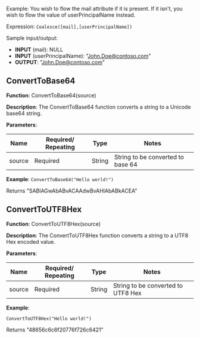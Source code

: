 Example: You wish to flow the mail attribute if it is present. If it isn't, you wish to flow the value of userPrincipalName instead.

Expression: `Coalesce([mail],[userPrincipalName])`

Sample input/output:

- **INPUT** (mail): NULL
- **INPUT** (userPrincipalName): "John.Doe@contoso.com"
- **OUTPUT**: "John.Doe@contoso.com"

## ConvertToBase64

**Function**: ConvertToBase64(source)

**Description**: The ConvertToBase64 function converts a string to a Unicode base64 string.

**Parameters**:

| Name   | Required/ Repeating | Type   | Notes                           |
|--------|----------------------|--------|---------------------------------|
| source | Required             | String | String to be converted to base 64 |

**Example**: `ConvertToBase64("Hello world!")`

Returns "SABlAGwAbABvACAAdwBvAHIAbABkACEA"

## ConvertToUTF8Hex

**Function**: ConvertToUTF8Hex(source)

**Description**: The ConvertToUTF8Hex function converts a string to a UTF8 Hex encoded value.

**Parameters**:

| Name   | Required/ Repeating | Type   | Notes                           |
|--------|----------------------|--------|---------------------------------|
| source | Required             | String | String to be converted to UTF8 Hex |

**Example**:

```plaintext
ConvertToUTF8Hex("Hello world!")
```

Returns "48656c6c6f20776f726c6421"
